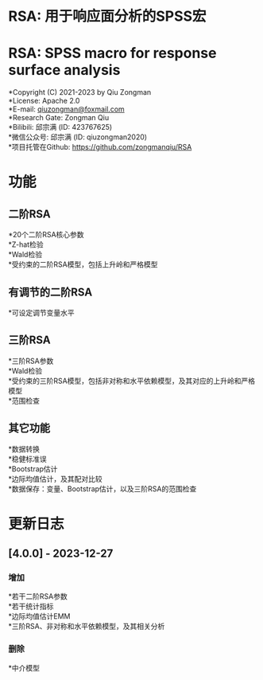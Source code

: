 # RSA: 用于响应面分析的SPSS宏    
# RSA: SPSS macro for response surface analysis    
*Copyright (C) 2021-2023 by Qiu Zongman    
*License: Apache 2.0    
*E-mail: qiuzongman@foxmail.com    
*Research Gate: Zongman Qiu    
*Bilibili: 邱宗满 (ID: 423767625)    
*微信公众号: 邱宗满 (ID: qiuzongman2020)    
*项目托管在Github: https://github.com/zongmanqiu/RSA    
    
# 功能    
## 二阶RSA    
*20个二阶RSA核心参数    
*Z-hat检验    
*Wald检验    
*受约束的二阶RSA模型，包括上升岭和严格模型    
## 有调节的二阶RSA    
*可设定调节变量水平    
## 三阶RSA    
*三阶RSA参数    
*Wald检验    
*受约束的三阶RSA模型，包括非对称和水平依赖模型，及其对应的上升岭和严格模型    
*范围检查    
## 其它功能    
*数据转换    
*稳健标准误    
*Bootstrap估计    
*边际均值估计，及其配对比较    
*数据保存：变量、Bootstrap估计，以及三阶RSA的范围检查    

# 更新日志    
## [4.0.0] - 2023-12-27    
### 增加    
*若干二阶RSA参数    
*若干统计指标    
*边际均值估计EMM    
*三阶RSA、非对称和水平依赖模型，及其相关分析    
### 删除    
*中介模型    
